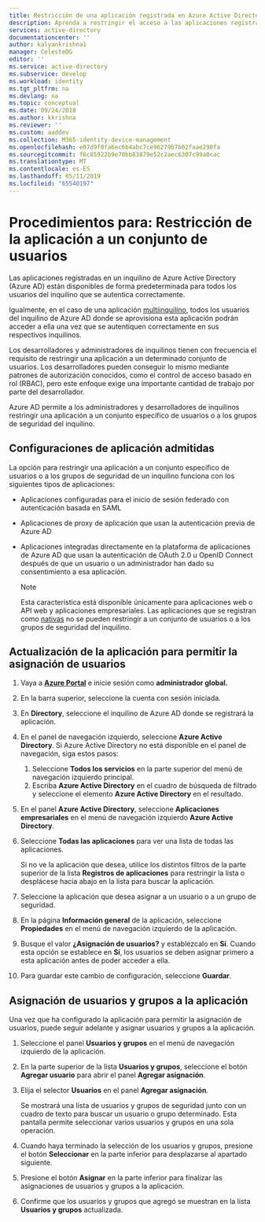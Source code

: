 ```yaml
---
title: Restricción de una aplicación registrada en Azure Active Directory a un conjunto de usuarios
description: Aprenda a restringir el acceso a las aplicaciones registradas en Azure AD a un conjunto de usuarios seleccionado.
services: active-directory
documentationcenter: ''
author: kalyankrishna1
manager: CelesteDG
editor: ''
ms.service: active-directory
ms.subservice: develop
ms.workload: identity
ms.tgt_pltfrm: na
ms.devlang: na
ms.topic: conceptual
ms.date: 09/24/2018
ms.author: kkrishna
ms.reviewer: ''
ms.custom: aaddev
ms.collection: M365-identity-device-management
ms.openlocfilehash: e07d9f0fa6ec6b4abc7ce96279b7b02faae298fa
ms.sourcegitcommit: f6c85922b9e70bb83879e52c2aec6307c99a0cac
ms.translationtype: MT
ms.contentlocale: es-ES
ms.lasthandoff: 05/11/2019
ms.locfileid: "65540197"
---
```

# <a name="how-to-restrict-your-app-to-a-set-of-users"></a>Procedimientos para: Restricción de la aplicación a un conjunto de usuarios

Las aplicaciones registradas en un inquilino de Azure Active Directory (Azure AD) están disponibles de forma predeterminada para todos los usuarios del inquilino que se autentica correctamente.

Igualmente, en el caso de una aplicación [multiinquilino](howto-convert-app-to-be-multi-tenant.md), todos los usuarios del inquilino de Azure AD donde se aprovisiona esta aplicación podrán acceder a ella una vez que se autentiquen correctamente en sus respectivos inquilinos.

Los desarrolladores y administradores de inquilinos tienen con frecuencia el requisito de restringir una aplicación a un determinado conjunto de usuarios. Los desarrolladores pueden conseguir lo mismo mediante patrones de autorización conocidos, como el control de acceso basado en rol (RBAC), pero este enfoque exige una importante cantidad de trabajo por parte del desarrollador.

Azure AD permite a los administradores y desarrolladores de inquilinos restringir una aplicación a un conjunto específico de usuarios o a los grupos de seguridad del inquilino.

## <a name="supported-app-configurations"></a>Configuraciones de aplicación admitidas

La opción para restringir una aplicación a un conjunto específico de usuarios o a los grupos de seguridad de un inquilino funciona con los siguientes tipos de aplicaciones:

- Aplicaciones configuradas para el inicio de sesión federado con autenticación basada en SAML
- Aplicaciones de proxy de aplicación que usan la autenticación previa de Azure AD
- Aplicaciones integradas directamente en la plataforma de aplicaciones de Azure AD que usan la autenticación de OAuth 2.0 u OpenID Connect después de que un usuario o un administrador han dado su consentimiento a esa aplicación.

     > [!NOTE]
     > Esta característica está disponible únicamente para aplicaciones web o API web y aplicaciones empresariales. Las aplicaciones que se registran como [nativas](quickstart-v1-integrate-apps-with-azure-ad.md) no se pueden restringir a un conjunto de usuarios o a los grupos de seguridad del inquilino.

## <a name="update-the-app-to-enable-user-assignment"></a>Actualización de la aplicación para permitir la asignación de usuarios

1. Vaya a [**Azure Portal**](https://portal.azure.com/) e inicie sesión como **administrador global.**
1. En la barra superior, seleccione la cuenta con sesión iniciada. 
1. En **Directory**, seleccione el inquilino de Azure AD donde se registrará la aplicación.
1. En el panel de navegación izquierdo, seleccione **Azure Active Directory**. Si Azure Active Directory no está disponible en el panel de navegación, siga estos pasos:

    1. Seleccione **Todos los servicios** en la parte superior del menú de navegación izquierdo principal.
    1. Escriba **Azure Active Directory** en el cuadro de búsqueda de filtrado y seleccione el elemento **Azure Active Directory** en el resultado.

1. En el panel **Azure Active Directory**, seleccione **Aplicaciones empresariales** en el menú de navegación izquierdo **Azure Active Directory**.
1. Seleccione **Todas las aplicaciones** para ver una lista de todas las aplicaciones.

     Si no ve la aplicación que desea, utilice los distintos filtros de la parte superior de la lista **Registros de aplicaciones** para restringir la lista o desplácese hacia abajo en la lista para buscar la aplicación.

1. Seleccione la aplicación que desea asignar a un usuario o a un grupo de seguridad.
1. En la página **Información general** de la aplicación, seleccione **Propiedades** en el menú de navegación izquierdo de la aplicación.
1. Busque el valor **¿Asignación de usuarios?** y establézcalo en **Sí**. Cuando esta opción se establece en **Sí**, los usuarios se deben asignar primero a esta aplicación antes de poder acceder a ella.
1. Para guardar este cambio de configuración, seleccione **Guardar**.

## <a name="assign-users-and-groups-to-the-app"></a>Asignación de usuarios y grupos a la aplicación

Una vez que ha configurado la aplicación para permitir la asignación de usuarios, puede seguir adelante y asignar usuarios y grupos a la aplicación.

1. Seleccione el panel **Usuarios y grupos** en el menú de navegación izquierdo de la aplicación.
1. En la parte superior de la lista **Usuarios y grupos**, seleccione el botón **Agregar usuario** para abrir el panel **Agregar asignación**.
1. Elija el selector **Usuarios** en el panel **Agregar asignación**. 

     Se mostrará una lista de usuarios y grupos de seguridad junto con un cuadro de texto para buscar un usuario o grupo determinado. Esta pantalla permite seleccionar varios usuarios y grupos en una sola operación.

1. Cuando haya terminado la selección de los usuarios y grupos, presione el botón **Seleccionar** en la parte inferior para desplazarse al apartado siguiente.
1. Presione el botón **Asignar** en la parte inferior para finalizar las asignaciones de usuarios y grupos a la aplicación. 
1. Confirme que los usuarios y grupos que agregó se muestran en la lista **Usuarios y grupos** actualizada.


